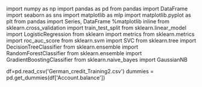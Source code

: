 import numpy as np
import pandas as pd
from pandas import DataFrame
import seaborn as sns
import matplotlib as mlp
import matplotlib.pyplot as plt
from pandas import Series, DataFrame
%matplotlib inline
from sklearn.cross_validation import train_test_split
from sklearn.linear_model import LogisticRegression
from sklearn import metrics
from sklearn.metrics import roc_auc_score
from sklearn.svm import SVC
from sklearn.tree import DecisionTreeClassifier
from sklearn.ensemble import RandomForestClassifier
from sklearn.ensemble import GradientBoostingClassifier
from sklearn.naive_bayes import GaussianNB

df=pd.read_csv('German_credit_Training2.csv')
dummies = pd.get_dummies(df['Account.balance'])
